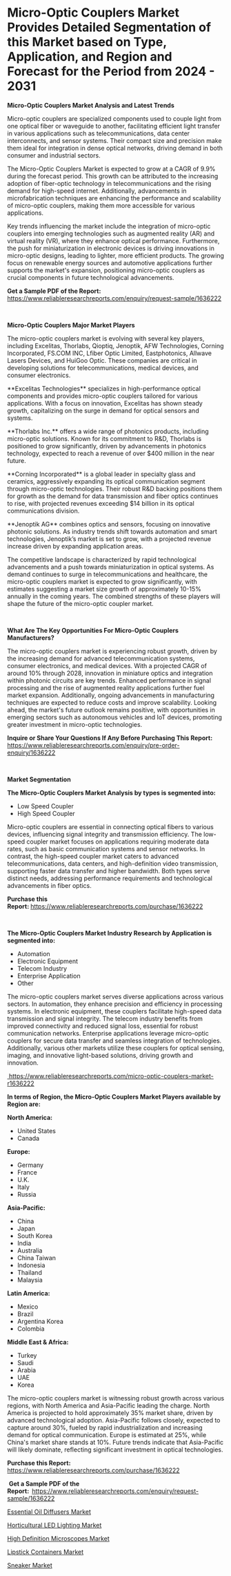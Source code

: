 <p><h1>Micro-Optic Couplers Market Provides Detailed Segmentation of this Market based on Type, Application, and Region and Forecast for the Period from 2024 - 2031</h1></p><p><strong>Micro-Optic Couplers Market Analysis and Latest Trends</strong></p>
<p><p>Micro-optic couplers are specialized components used to couple light from one optical fiber or waveguide to another, facilitating efficient light transfer in various applications such as telecommunications, data center interconnects, and sensor systems. Their compact size and precision make them ideal for integration in dense optical networks, driving demand in both consumer and industrial sectors.</p><p>The Micro-Optic Couplers Market is expected to grow at a CAGR of 9.9% during the forecast period. This growth can be attributed to the increasing adoption of fiber-optic technology in telecommunications and the rising demand for high-speed internet. Additionally, advancements in microfabrication techniques are enhancing the performance and scalability of micro-optic couplers, making them more accessible for various applications.</p><p>Key trends influencing the market include the integration of micro-optic couplers into emerging technologies such as augmented reality (AR) and virtual reality (VR), where they enhance optical performance. Furthermore, the push for miniaturization in electronic devices is driving innovations in micro-optic designs, leading to lighter, more efficient products. The growing focus on renewable energy sources and automotive applications further supports the market's expansion, positioning micro-optic couplers as crucial components in future technological advancements.</p></p>
<p><strong>Get a Sample PDF of the Report:&nbsp;</strong> <a href="https://www.reliableresearchreports.com/enquiry/request-sample/1636222">https://www.reliableresearchreports.com/enquiry/request-sample/1636222</a></p>
<p>&nbsp;</p>
<p><strong>Micro-Optic Couplers Major Market Players</strong></p>
<p><p>The micro-optic couplers market is evolving with several key players, including Excelitas, Thorlabs, Qioptiq, Jenoptik, AFW Technologies, Corning Incorporated, FS.COM INC, Lfiber Optic Limited, Eastphotonics, Allwave Lasers Devices, and HuiGoo Optic. These companies are critical in developing solutions for telecommunications, medical devices, and consumer electronics.</p><p>**Excelitas Technologies** specializes in high-performance optical components and provides micro-optic couplers tailored for various applications. With a focus on innovation, Excelitas has shown steady growth, capitalizing on the surge in demand for optical sensors and systems.</p><p>**Thorlabs Inc.** offers a wide range of photonics products, including micro-optic solutions. Known for its commitment to R&D, Thorlabs is positioned to grow significantly, driven by advancements in photonics technology, expected to reach a revenue of over $400 million in the near future.</p><p>**Corning Incorporated** is a global leader in specialty glass and ceramics, aggressively expanding its optical communication segment through micro-optic technologies. Their robust R&D backing positions them for growth as the demand for data transmission and fiber optics continues to rise, with projected revenues exceeding $14 billion in its optical communications division.</p><p>**Jenoptik AG** combines optics and sensors, focusing on innovative photonic solutions. As industry trends shift towards automation and smart technologies, Jenoptik’s market is set to grow, with a projected revenue increase driven by expanding application areas.</p><p>The competitive landscape is characterized by rapid technological advancements and a push towards miniaturization in optical systems. As demand continues to surge in telecommunications and healthcare, the micro-optic couplers market is expected to grow significantly, with estimates suggesting a market size growth of approximately 10-15% annually in the coming years. The combined strengths of these players will shape the future of the micro-optic coupler market.</p></p>
<p>&nbsp;</p>
<p><strong>What Are The Key Opportunities For Micro-Optic Couplers Manufacturers?</strong></p>
<p><p>The micro-optic couplers market is experiencing robust growth, driven by the increasing demand for advanced telecommunication systems, consumer electronics, and medical devices. With a projected CAGR of around 10% through 2028, innovation in miniature optics and integration within photonic circuits are key trends. Enhanced performance in signal processing and the rise of augmented reality applications further fuel market expansion. Additionally, ongoing advancements in manufacturing techniques are expected to reduce costs and improve scalability. Looking ahead, the market's future outlook remains positive, with opportunities in emerging sectors such as autonomous vehicles and IoT devices, promoting greater investment in micro-optic technologies.</p></p>
<p><strong>Inquire or Share Your Questions If Any Before Purchasing This Report:</strong> <a href="https://www.reliableresearchreports.com/enquiry/pre-order-enquiry/1636222">https://www.reliableresearchreports.com/enquiry/pre-order-enquiry/1636222</a></p>
<p>&nbsp;</p>
<p><strong>Market Segmentation</strong></p>
<p><strong>The Micro-Optic Couplers Market Analysis by types is segmented into:</strong></p>
<p><ul><li>Low Speed Coupler</li><li>High Speed Coupler</li></ul></p>
<p><p>Micro-optic couplers are essential in connecting optical fibers to various devices, influencing signal integrity and transmission efficiency. The low-speed coupler market focuses on applications requiring moderate data rates, such as basic communication systems and sensor networks. In contrast, the high-speed coupler market caters to advanced telecommunications, data centers, and high-definition video transmission, supporting faster data transfer and higher bandwidth. Both types serve distinct needs, addressing performance requirements and technological advancements in fiber optics.</p></p>
<p><strong>Purchase this Report:&nbsp;</strong><a href="https://www.reliableresearchreports.com/purchase/1636222">https://www.reliableresearchreports.com/purchase/1636222</a></p>
<p>&nbsp;</p>
<p><strong>The Micro-Optic Couplers Market Industry Research by Application is segmented into:</strong></p>
<p><ul><li>Automation</li><li>Electronic Equipment</li><li>Telecom Industry</li><li>Enterprise Application</li><li>Other</li></ul></p>
<p><p>The micro-optic couplers market serves diverse applications across various sectors. In automation, they enhance precision and efficiency in processing systems. In electronic equipment, these couplers facilitate high-speed data transmission and signal integrity. The telecom industry benefits from improved connectivity and reduced signal loss, essential for robust communication networks. Enterprise applications leverage micro-optic couplers for secure data transfer and seamless integration of technologies. Additionally, various other markets utilize these couplers for optical sensing, imaging, and innovative light-based solutions, driving growth and innovation.</p></p>
<p><a href="https://www.reliableresearchreports.com/micro-optic-couplers-market-r1636222">&nbsp;https://www.reliableresearchreports.com/micro-optic-couplers-market-r1636222</a></p>
<p><strong>In terms of Region, the Micro-Optic Couplers Market Players available by Region are:</strong></p>
<p>
    <p> <strong> North America: </strong>
        <ul>
            <li>United States</li>
            <li>Canada</li>
        </ul>
        </p> 
    <p> <strong> Europe: </strong>
        <ul>
            <li>Germany</li>
            <li>France</li>
            <li>U.K.</li>
            <li>Italy</li>
            <li>Russia</li>
        </ul>
        </p> 
    <p> <strong> Asia-Pacific: </strong>
        <ul>
            <li>China</li>
            <li>Japan</li>
            <li>South Korea</li>
            <li>India</li>
            <li>Australia</li>
            <li>China Taiwan</li>
            <li>Indonesia</li>
            <li>Thailand</li>
            <li>Malaysia</li>
        </ul>
        </p> 
    <p> <strong> Latin America: </strong>
        <ul>
            <li>Mexico</li>
            <li>Brazil</li>
            <li>Argentina Korea</li>
            <li>Colombia</li>
        </ul>
        </p> 
    <p> <strong> Middle East & Africa: </strong>
        <ul>
            <li>Turkey</li>
            <li>Saudi</li>
            <li>Arabia</li>
            <li>UAE</li>
            <li>Korea</li>
        </ul>
    </p>
    </p>
<p><p>The micro-optic couplers market is witnessing robust growth across various regions, with North America and Asia-Pacific leading the charge. North America is projected to hold approximately 35% market share, driven by advanced technological adoption. Asia-Pacific follows closely, expected to capture around 30%, fueled by rapid industrialization and increasing demand for optical communication. Europe is estimated at 25%, while China's market share stands at 10%. Future trends indicate that Asia-Pacific will likely dominate, reflecting significant investment in optical technologies.</p></p>
<p><strong>Purchase this Report: </strong><a href="https://www.reliableresearchreports.com/purchase/1636222">https://www.reliableresearchreports.com/purchase/1636222</a></p>
<p>&nbsp;<strong>Get a Sample PDF of the Report:&nbsp;&nbsp;</strong><a href="https://www.reliableresearchreports.com/enquiry/request-sample/1636222">https://www.reliableresearchreports.com/enquiry/request-sample/1636222</a></p>
<p><strong></strong></p>
<p><p><a href="https://issuu.com/reportprime-2/docs/essential-oil-diffusers-market-size_4ae20ffc722c50">Essential Oil Diffusers Market</a></p><p><a href="https://www.linkedin.com/pulse/horticultural-led-lighting-market-share-new-trends-analysis-cie2e">Horticultural LED Lighting Market</a></p><p><a href="https://github.com/SamiaHussain82/Market-Research-Report-List-1/blob/main/high-definition-microscopes-market.md">High Definition Microscopes Market</a></p><p><a href="https://issuu.com/reportprime-2/docs/lipstick-containers-market-size-203_2a7450680903f0">Lipstick Containers Market</a></p><p><a href="https://www.linkedin.com/pulse/global-sneaker-industry-research-report-competitive-landscape-54sxe">Sneaker Market</a></p></p>
